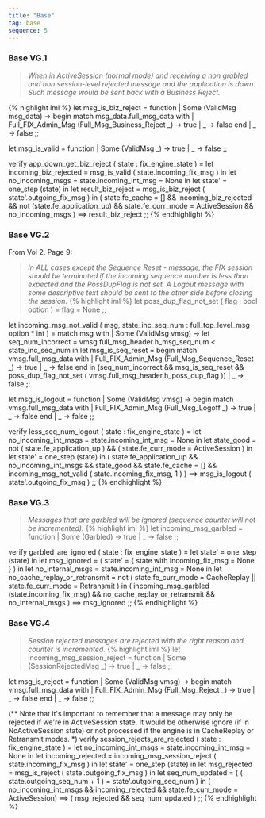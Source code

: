 ```yaml
---
title: "Base"
tag: base
sequence: 5
---
```



### Base VG.1

> *When in ActiveSession (normal mode) and receiving a non grabled and non session-level*
> *rejected message and the application is down. Such message would be sent back with a*
> *Business Reject.*

{% highlight iml %}
let msg_is_biz_reject = function  | Some (ValidMsg msg_data) ->
    begin match msg_data.full_msg_data with
      | Full_FIX_Admin_Msg (Full_Msg_Business_Reject _) -> true
      | _ -> false
    end
  | _ -> false
;;

let msg_is_valid = function
  | Some (ValidMsg _) -> true
  | _ -> false
;;

verify app_down_get_biz_reject ( state : fix_engine_state ) =
  let incoming_biz_rejected = msg_is_valid ( state.incoming_fix_msg ) in
  let no_incoming_msgs = state.incoming_int_msg = None in
  let state' = one_step (state) in
  let result_biz_reject = msg_is_biz_reject ( state'.outgoing_fix_msg ) in
  ( state.fe_cache = []
    && incoming_biz_rejected && not (state.fe_application_up)
    && state.fe_curr_mode = ActiveSession && no_incoming_msgs )
  ==>
  result_biz_reject
;;
{% endhighlight %}


### Base VG.2

From Vol 2. Page 9:
> *In *ALL* cases except the Sequence Reset - message, the FIX session*
> *should be terminated if the incoming sequence number is less than expected and the*
> *PossDupFlag is not set. A Logout message with some descriptive text should be sent to the*
> *other side before closing the session.*
{% highlight iml %}
let poss_dup_flag_not_set ( flag : bool option ) =
  flag = None
;;

let incoming_msg_not_valid ( msg, state_inc_seq_num : full_top_level_msg option * int ) =
  match msg with
  | Some (ValidMsg vmsg) ->
    let seq_num_incorrect = vmsg.full_msg_header.h_msg_seq_num < state_inc_seq_num in
    let msg_is_seq_reset =
      begin match vmsg.full_msg_data with
        | Full_FIX_Admin_Msg (Full_Msg_Sequence_Reset _) -> true
        | _ -> false
      end
    in
    (seq_num_incorrect && msg_is_seq_reset
     && poss_dup_flag_not_set ( vmsg.full_msg_header.h_poss_dup_flag ))
  | _   -> false
;;

let msg_is_logout = function
  | Some (ValidMsg vmsg) ->
    begin match vmsg.full_msg_data with
      | Full_FIX_Admin_Msg (Full_Msg_Logoff _) -> true
      | _ -> false
    end
  | _ -> false
;;

verify less_seq_num_logout ( state : fix_engine_state ) =
  let no_incoming_int_msgs = state.incoming_int_msg = None in
  let state_good = not ( state.fe_application_up ) && ( state.fe_curr_mode = ActiveSession ) in
  let state' = one_step (state) in
  ( state.fe_application_up && no_incoming_int_msgs && state_good && state.fe_cache = [] &&
    incoming_msg_not_valid ( state.incoming_fix_msg, 1 ) )
  ==> msg_is_logout ( state'.outgoing_fix_msg )
;;
{% endhighlight %}

### Base VG.3

> *Messages that are garbled will be ignored (sequence counter will not be incremented).*
{% highlight iml %}
let incoming_msg_garbled = function
  | Some (Garbled) -> true
  | _ -> false
;;

verify garbled_are_ignored ( state : fix_engine_state ) =
  let state' = one_step (state) in
  let msg_ignored = ( state' =  { state with incoming_fix_msg = None } ) in
  let no_internal_msgs = state.incoming_int_msg = None in
  let no_cache_replay_or_retransmit = not ( state.fe_curr_mode = CacheReplay || state.fe_curr_mode = Retransmit ) in
  ( incoming_msg_garbled (state.incoming_fix_msg)
    && no_cache_replay_or_retransmit
    && no_internal_msgs )
  ==> msg_ignored
;;
{% endhighlight %}

### Base VG.4

> *Session rejected messages are rejected with the right reason and counter is incremented.*
{% highlight iml %}
let incoming_msg_session_reject = function
  | Some (SessionRejectedMsg _) -> true
  | _ -> false
;;

let msg_is_reject = function
  | Some (ValidMsg vmsg) ->
    begin match vmsg.full_msg_data with
      | Full_FIX_Admin_Msg (Full_Msg_Reject _) -> true
      | _ -> false
    end
  | _ -> false
;;

(** Note that it's important to remember that a message may only be rejected if we're in ActiveSession state.
    It would be otherwise ignore (if in NoActiveSession state) or not processed if the engine is in CacheReplay or
    Retransmit modes. *)
verify session_rejects_are_rejected ( state : fix_engine_state ) =
  let no_incoming_int_msgs = state.incoming_int_msg = None in
  let incoming_rejected = incoming_msg_session_reject ( state.incoming_fix_msg ) in
  let state' = one_step (state) in
  let msg_rejected = msg_is_reject ( state'.outgoing_fix_msg ) in
  let seq_num_updated = ( ( state.outgoing_seq_num + 1 ) = state'.outgoing_seq_num ) in
  ( no_incoming_int_msgs && incoming_rejected && state.fe_curr_mode = ActiveSession)
  ==>
  ( msg_rejected && seq_num_updated )
;;
{% endhighlight %}
